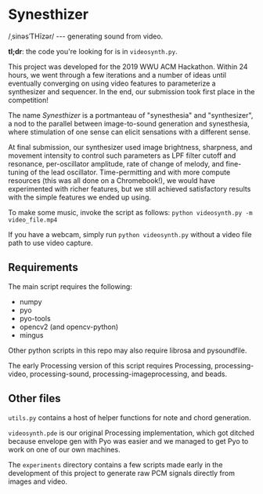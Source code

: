 # Synesthizer
/ˌsinəsˈTHīzər/ --- generating sound from video.

**tl;dr**: the code you're looking for is in `videosynth.py`.

This project was developed for the 2019 WWU ACM Hackathon. Within 24 hours, we went through a few iterations and a number of ideas until eventually converging on using video features to parameterize a synthesizer and sequencer. In the end, our submission took first place in the competition!

The name *Synesthizer* is a portmanteau of "synesthesia" and "synthesizer", a nod to the parallel between image-to-sound generation and synesthesia, where stimulation of one sense can elicit sensations with a different sense.

At final submission, our synthesizer used image brightness, sharpness, and movement intensity to control such parameters as LPF filter cutoff and resonance, per-oscillator amplitude, rate of change of melody, and fine-tuning of the lead oscillator. Time-permitting and with more compute resources (this was all done on a Chromebook!), we would have experimented with richer features, but we still achieved satisfactory results with the simple features we ended up using.

To make some music, invoke the script as follows: `python videosynth.py -m video_file.mp4`

If you have a webcam, simply run `python videosynth.py` without a video file path to use video capture.

## Requirements
The main script requires the following:
* numpy
* pyo
* pyo-tools
* opencv2 (and opencv-python)
* mingus

Other python scripts in this repo may also require librosa and pysoundfile.

The early Processing version of this script requires Processing, processing-video, processing-sound, processing-imageprocessing, and beads.

## Other files
`utils.py` contains a host of helper functions for note and chord generation.

`videosynth.pde` is our original Processing implementation, which got ditched because envelope gen with Pyo was easier and we managed to get Pyo to work on one of our own machines.

The `experiments` directory contains a few scripts made early in the development of this project to generate raw PCM signals directly from images and video.
